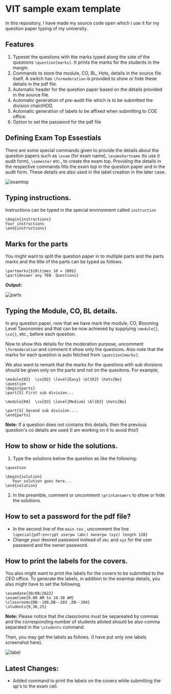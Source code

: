 # VIT sample exam template

In this repository, I have made my source code open which I use it for my question paper typing of my university. 

## Features 

 1. Typeset the questions with the marks typed along the side of the questions `\question[marks]`. It prints the marks for the students in the margin.
 1. Commands to store the module, CO, BL, Hots, details in the source file itself. A switch has `\formoderation` is provided to show or hide these details in the pdf file.
 1. Automatic header for the question paper based on the details provided in the source file.
 1. Automatic generation of pre-audit file which is to be submitted the division chair/HOD.
 1. Automatic generation of labels to be affixed when submitting to COE office.
 1. Option to set the password for the pdf file


## Defining Exam Top Essestials

There are some special commands given to provide the details about the question papers such as `\exam` (for exam name), `\examshortname` (to use it audit form), `\semester` etc., to create the exam top. Providing the details in the respective commands fills the exam top in the question paper and in the audit form. These details are also used in the label creation in the later case.

![examtop](https://user-images.githubusercontent.com/15086149/186879356-e9e408ec-0a5b-4340-9b36-fdd119efe9d1.png)


## Typing instructions.

Instructions can be typed in the special environment called `instruction`

```
\begin{instructions}
Your instructions
\end{instructions}
```

## Marks for the parts

You might want to split the question paper in to multiple parts and the parts marks and the title of the parts can be typed as follows.

``` 
\partmarks{$10\times 10 = 100$}
\part{Answer any TEN  Questions}
```

__Output:__

![parts](https://user-images.githubusercontent.com/15086149/186879933-16d316be-1101-48b9-a69c-3a177048ebd8.png)


## Typing the Module, CO, BL details.

In any question paper, now that we have mark the module, CO, Blooming Level Taxonomies and that can be now achieved by supplying 
`\module{}`, `\co{}`, etc., before each question. 

Now to show this details for the moderation purpose, uncomment `\formoderation` and comment it show only the questions. Also note that the marks for each question is auto fetched from `\question[marks]`. 

We also want to remark that the marks for the questions with sub divisions should be given only on the parts and not on the quesitons. For example,

```
\module{02}  \co{02} \level{Easy} \bl{K2} \hots{No}
\question
\begin{parts}
\part[5] First sub division...

\module{04}  \co{03} \level{Medium} \bl{K2} \hots{No}

\part[5] Second sub division....
\end{parts}
```

__Note:__ If a question does not contains this details, then the previous question's co details are used (I am working on it to avoid this!)

 
## How to show or hide the solutions.

 1. Type the solutions below the question as like the following:
   ```
   \question 
   
   \begin{solution}
      Your solution goes here...
   \end{solution}
   ```
 2. In the preamble, comment or uncomment `\printanswers` to show or hide the solutions.

## How to set a password for the pdf file?

  - In the second line of the `main.tex` , uncomment the line `\special{pdf:encrypt userpw (abc) ownerpw (xyz) length 128}`
  - Change your desired password instead of `abc` and `xyz` for the user password and the owner password. 

## How to print the labels for the covers.

You also might want to print the labels for the covers to be submitted to the CEO office. To generate the labels, in addition to the examtop details, you also might have to set the following.

```
\examdate{30/08/2022}
\examtime{9.00 AM to 10.30 AM}
\classrooms{DB--108,DB--203 ,DB--204}
\students{9,36,25}
```
__Note:__ Please notice that the classrooms must be separeated by commas and the corresponding number of students alloted should be also comma separated in the `\students` command. 

Then, you may get the labels as follows. (I have put only one labels screenshot here).

![label](https://user-images.githubusercontent.com/15086149/186880653-69ef4936-40b4-4e69-a97a-b0ebb6b641c3.png)






## Latest Changes:
 - Added command to print the labels on the covers while submitting the qp's to the exam cell.
 


 
